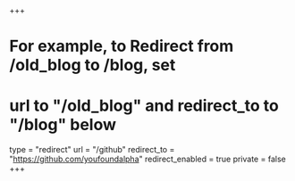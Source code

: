 +++
# For example, to Redirect from /old_blog to /blog, set 
# url to "/old_blog" and redirect_to to "/blog" below
type = "redirect"
url = "/github"
redirect_to = "https://github.com/youfoundalpha"
redirect_enabled = true
private = false
+++